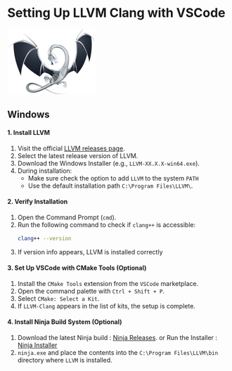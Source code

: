 # Setting Up LLVM Clang with VSCode

<img src="image/llvm.png" alt="LLVM Clang" width="200">

## Windows

#### 1. Install LLVM
1. Visit the official [LLVM releases page](https://releases.llvm.org/).
2. Select the latest release version of LLVM.
3. Download the Windows Installer (e.g., `LLVM-XX.X.X-win64.exe`).
4. During installation:
   - Make sure check the option to add `LLVM` to the system `PATH`
   - Use the default installation path `C:\Program Files\LLVM\`.

#### 2. Verify Installation
1. Open the Command Prompt (`cmd`).
2. Run the following command to check if `clang++` is accessible:
   ```bash
   clang++ --version
   ```
3. If version info appears, LLVM is installed correctly

#### 3. Set Up VSCode with CMake Tools (Optional)
1. Install the `CMake Tools` extension from the `VSCode` marketplace.
2. Open the command palette with `Ctrl + Shift + P`.
3. Select `CMake: Select a Kit`.
4. If `LLVM-Clang` appears in the list of kits, the setup is complete.

#### 4. Install Ninja Build System (Optional)
1. Download the latest Ninja build : [Ninja Releases](https://github.com/ninja-build/ninja/releases). or Run the Installer : [Ninja Installer](../data/ninja-v1.12.1-installer.exe)
2. `ninja.exe` and place the contents into the `C:\Program Files\LLVM\bin` directory where `LLVM` is installed.

